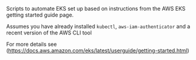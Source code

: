 Scripts to automate EKS set up based on instructions from the AWS EKS getting started guide page.

Assumes you have already installed `kubectl`, `aws-iam-authenticator` and a recent version of the AWS CLI tool 

For more details see (https://docs.aws.amazon.com/eks/latest/userguide/getting-started.html)
